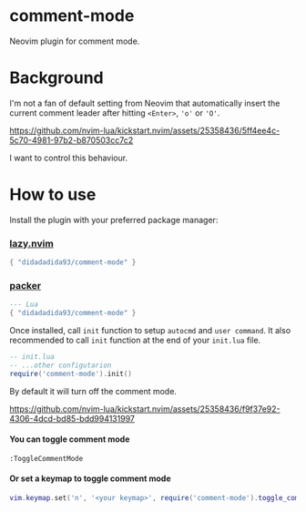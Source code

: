 # comment-mode
Neovim plugin for comment mode.

# Background
I'm not a fan of default setting from Neovim that automatically insert the current comment leader after hitting `<Enter>`, `'o'` or `'O'`.

https://github.com/nvim-lua/kickstart.nvim/assets/25358436/5ff4ee4c-5c70-4981-97b2-b870503cc7c2

I want to control this behaviour.

# How to use
Install the plugin with your preferred package manager:

### [lazy.nvim](https://github.com/folke/lazy.nvim)

```lua
{ "didadadida93/comment-mode" }
```

### [packer](https://github.com/wbthomason/packer.nvim)

```lua
--- Lua
{ "didadadida93/comment-mode" }
```

Once installed, call `init` function to setup `autocmd` and `user command`. It also recommended to call `init` function at the end of your `init.lua` file.

```lua
-- init.lua
-- ...other configutarion
require('comment-mode').init()
```

By default it will turn off the comment mode.


https://github.com/nvim-lua/kickstart.nvim/assets/25358436/f9f37e92-4306-4dcd-bd85-bdd994131997

#### You can toggle comment mode

```
:ToggleCommentMode
```

#### Or set a keymap to toggle comment mode

```lua
vim.keymap.set('n', '<your keymap>', require('comment-mode').toggle_comment_mode, {})
```
